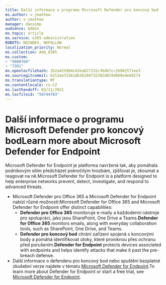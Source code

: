 ```yaml
---
title: Další informace o programu Microsoft Defender pro koncový bod
ms.author: v-jmathew
author: v-jmathew
manager: dansimp
audience: Admin
ms.topic: article
ms.service: o365-administration
ROBOTS: NOINDEX, NOFOLLOW
localization_priority: Normal
ms.collection: Adm_O365
ms.custom:
- "9000760"
- "7391"
ms.openlocfilehash: 2b2a425904c63ea627332c36d67cc2b902571ee3
ms.sourcegitcommit: 6312ee31561db36104f32282d019d069ede69174
ms.translationtype: MT
ms.contentlocale: cs-CZ
ms.lasthandoff: 03/11/2021
ms.locfileid: "50744783"
---
```

# <a name="learn-more-about-microsoft-defender-for-endpoint"></a><span data-ttu-id="82a7c-102">Další informace o programu Microsoft Defender pro koncový bod</span><span class="sxs-lookup"><span data-stu-id="82a7c-102">Learn more about Microsoft Defender for Endpoint</span></span>

<span data-ttu-id="82a7c-103">Microsoft Defender for Endpoint je platforma navržená tak, aby pomáhala podnikovým sítím předcházet pokročilým hrozbám, zjišťovat je, zkoumat a reagovat na ně.</span><span class="sxs-lookup"><span data-stu-id="82a7c-103">Microsoft Defender for Endpoint is a platform designed to help enterprise networks prevent, detect, investigate, and respond to advanced threats.</span></span>

- <span data-ttu-id="82a7c-104">Microsoft Defender pro Office 365 a Microsoft Defender for Endpoint nabízí různé možnosti:</span><span class="sxs-lookup"><span data-stu-id="82a7c-104">Microsoft Defender for Office 365 and Microsoft Defender for Endpoint offer distinct capabilities:</span></span>
  - <span data-ttu-id="82a7c-105">**Defender pro Office 365** monitoruje e-maily a každodenní nástroje pro spolupráci, jako jsou SharePoint, One Drive a Teams.</span><span class="sxs-lookup"><span data-stu-id="82a7c-105">**Defender for Office 365** monitors emails, along with everyday collaboration tools, such as SharePoint, One Drive, and Teams.</span></span>
  - <span data-ttu-id="82a7c-106">**Defender pro koncový bod** chrání zařízení spojená s koncovými body a pomáhá identifikovat útoky, které proniknou přes ochranu před porušením.</span><span class="sxs-lookup"><span data-stu-id="82a7c-106">**Defender for Endpoint** protects devices associated with endpoints and helps identify attacks that make it past the pre-breach defense.</span></span>
- <span data-ttu-id="82a7c-107">Další informace o defenderu pro koncový bod nebo spuštění bezplatné zkušební verze najdete v tématu [Microsoft Defender for Endpoint](https://go.microsoft.com/fwlink/?linkid=2094113).</span><span class="sxs-lookup"><span data-stu-id="82a7c-107">To learn more about Defender for Endpoint or start a free trial, see [Microsoft Defender for Endpoint](https://go.microsoft.com/fwlink/?linkid=2094113).</span></span>
